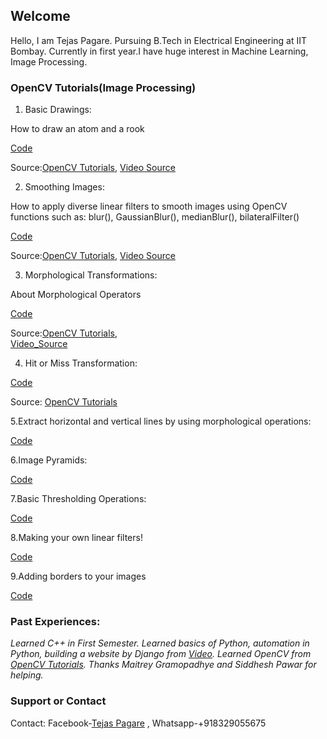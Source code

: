 ## Welcome 

Hello, I am Tejas Pagare. Pursuing B.Tech in Electrical Engineering at IIT Bombay. Currently in first year.I have huge interest in Machine Learning, Image Processing.

### OpenCV Tutorials(Image Processing)
1. Basic Drawings:

How to draw an atom and a rook

[Code](https://github.com/tejassp2002/SoC-Proposal/blob/master/geometric_drawings.py)

Source:[OpenCV Tutorials](https://docs.opencv.org/master/d3/d96/tutorial_basic_geometric_drawing.html),
 [Video Source](https://www.youtube.com/watch?v=V1aMDD5583k)


2. Smoothing Images:

How to apply diverse linear filters to smooth images using OpenCV functions such as:
blur(), GaussianBlur(), medianBlur(), bilateralFilter()

[Code](https://github.com/tejassp2002/SoC-Proposal/blob/master/smoothing_images.py)

Source:[OpenCV Tutorials](https://docs.opencv.org/master/dc/dd3/tutorial_gausian_median_blur_bilateral_filter.html),
   [Video Source](https://www.youtube.com/watch?v=u3poUhCxx4k)
   

3. Morphological Transformations:

About Morphological Operators

[Code](https://github.com/tejassp2002/SoC-Proposal/blob/master/morphological_tranfsormation.py)

Source:[OpenCV Tutorials](https://docs.opencv.org/master/db/df6/tutorial_erosion_dilatation.html),   
    [Video_Source](https://www.youtube.com/watch?v=xSzsD4kXhRw)
    
    
4. Hit or Miss Transformation:

[Code](https://github.com/tejassp2002/SoC-Proposal/blob/master/hit_or_miss.py)

Source: [OpenCV Tutorials](https://docs.opencv.org/master/db/d06/tutorial_hitOrMiss.html)

    
 5.Extract horizontal and vertical lines by using morphological operations:
 
 [Code](https://github.com/tejassp2002/SoC-Proposal/blob/master/morph_lines_detection.py)
 
 6.Image Pyramids:
 
 [Code](https://github.com/tejassp2002/SoC-Proposal/blob/master/tutorial_pyramids.py)
 
 7.Basic Thresholding Operations:
 
 [Code](https://github.com/tejassp2002/SoC-Proposal/blob/master/threshold.ipynb)
 
 8.Making your own linear filters!
 
 [Code](https://github.com/tejassp2002/SoC-Proposal/blob/master/filter_2D.py)
 
 9.Adding borders to your images
 
 [Code](https://github.com/tejassp2002/SoC-Proposal/blob/master/borders.ipynb)
    
### Past Experiences:
*Learned C++ in First Semester. Learned basics of Python, automation in Python, building a website by Django from [Video](https://www.youtube.com/watch?v=_uQrJ0TkZlc). Learned OpenCV from [OpenCV Tutorials](https://docs.opencv.org/master/d7/da8/tutorial_table_of_content_imgproc.html).*
*Thanks Maitrey Gramopadhye and Siddhesh Pawar for helping.*

   
### Support or Contact

Contact: 
Facebook-[Tejas Pagare](https://www.facebook.com/tejas.pagare.58) , 
Whatsapp-+918329055675
